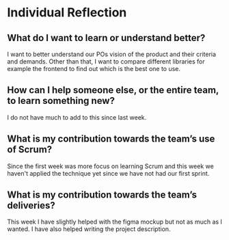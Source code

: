 # Individual Reflection

## What do I want to learn or understand better?
I want to better understand our POs vision of the product and their criteria and demands. Other than that, I want to compare different libraries for example the frontend to find out which is the best one to use.


## How can I help someone else, or the entire team, to learn something new?
I do not have much to add to this since last week.


## What is my contribution towards the team’s use of Scrum?
Since the first week was more focus on learning Scrum and this week we haven't applied the technique yet since we have not had our first sprint.


## What is my contribution towards the team’s deliveries?
This week I have slightly helped with the figma mockup but not as much as I wanted. I have also helped writing the project description.  

